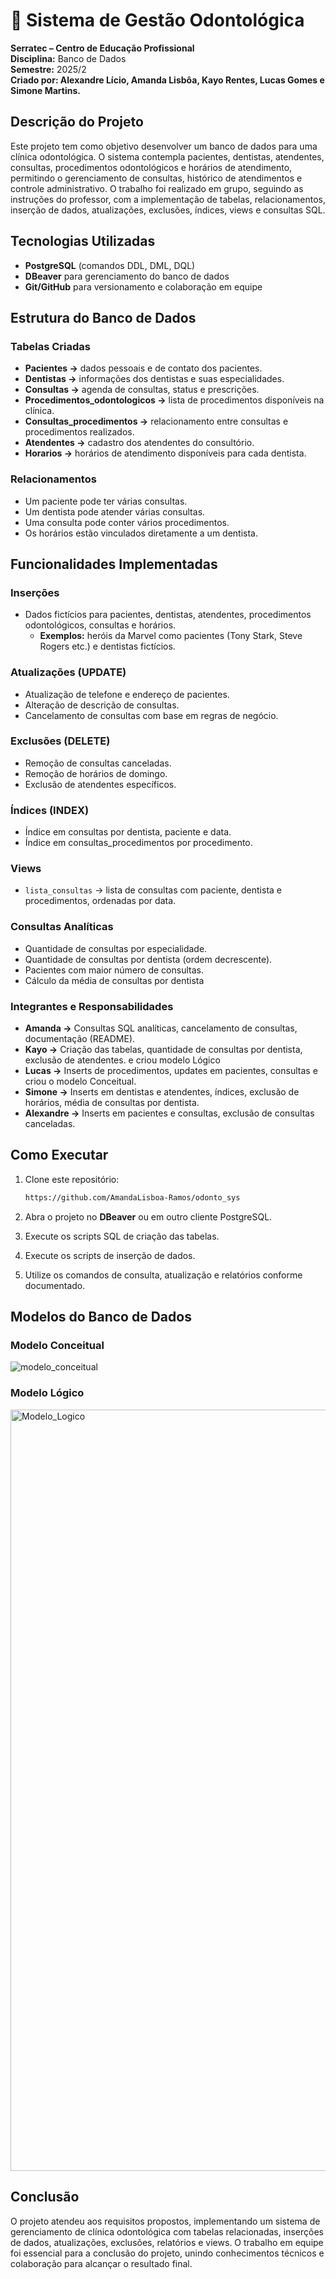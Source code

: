# 🦷 Sistema de Gestão Odontológica
**Serratec – Centro de Educação Profissional**  
**Disciplina:** Banco de Dados  
**Semestre:** 2025/2  
**Criado por: Alexandre Lício, Amanda Lisbôa, Kayo Rentes, Lucas Gomes e Simone Martins.**

## Descrição do Projeto

Este projeto tem como objetivo desenvolver um banco de dados para uma clínica odontológica.
O sistema contempla pacientes, dentistas, atendentes, consultas, procedimentos odontológicos e horários de atendimento, permitindo o gerenciamento de consultas, histórico de atendimentos e controle administrativo.
O trabalho foi realizado em grupo, seguindo as instruções do professor, com a implementação de tabelas, relacionamentos, inserção de dados, atualizações, exclusões, índices, views e consultas SQL.

## Tecnologias Utilizadas

* **PostgreSQL** (comandos DDL, DML, DQL)
* **DBeaver** para gerenciamento do banco de dados
* **Git/GitHub** para versionamento e colaboração em equipe

## Estrutura do Banco de Dados
### Tabelas Criadas
* **Pacientes →** dados pessoais e de contato dos pacientes.
* **Dentistas →** informações dos dentistas e suas especialidades.
* **Consultas →** agenda de consultas, status e prescrições.
* **Procedimentos_odontologicos →** lista de procedimentos disponíveis na clínica.
* **Consultas_procedimentos →** relacionamento entre consultas e procedimentos realizados.
* **Atendentes →** cadastro dos atendentes do consultório.
* **Horarios →** horários de atendimento disponíveis para cada dentista.

### Relacionamentos
* Um paciente pode ter várias consultas.
* Um dentista pode atender várias consultas.
* Uma consulta pode conter vários procedimentos.
* Os horários estão vinculados diretamente a um dentista.

## Funcionalidades Implementadas
### Inserções
* Dados fictícios para pacientes, dentistas, atendentes, procedimentos odontológicos, consultas e horários.
    * **Exemplos:** heróis da Marvel como pacientes (Tony Stark, Steve Rogers etc.) e dentistas fictícios.

### Atualizações (UPDATE)
* Atualização de telefone e endereço de pacientes.
* Alteração de descrição de consultas.
* Cancelamento de consultas com base em regras de negócio. 

### Exclusões (DELETE)
* Remoção de consultas canceladas.
* Remoção de horários de domingo.
* Exclusão de atendentes específicos.

### Índices (INDEX)
* Índice em consultas por dentista, paciente e data.
* Índice em consultas_procedimentos por procedimento.

### Views
* `lista_consultas` → lista de consultas com paciente, dentista e procedimentos, ordenadas por data.

### Consultas Analíticas

* Quantidade de consultas por especialidade.
* Quantidade de consultas por dentista (ordem decrescente).
* Pacientes com maior número de consultas.
* Cálculo da média de consultas por dentista

### Integrantes e Responsabilidades

* **Amanda →** Consultas SQL analíticas, cancelamento de consultas, documentação (README).
* **Kayo →** Criação das tabelas, quantidade de consultas por dentista, exclusão de atendentes. e criou  modelo Lógico
* **Lucas →** Inserts de procedimentos, updates em pacientes, consultas e criou o modelo Conceitual.
* **Simone →** Inserts em dentistas e atendentes, índices, exclusão de horários, média de consultas por dentista.
* **Alexandre →** Inserts em pacientes e consultas, exclusão de consultas canceladas.

## Como Executar

1. Clone este repositório:

   ```bash
   https://github.com/AmandaLisboa-Ramos/odonto_sys
   ```
2. Abra o projeto no **DBeaver** ou em outro cliente PostgreSQL.
3. Execute os scripts SQL de criação das tabelas.
4. Execute os scripts de inserção de dados.
5. Utilize os comandos de consulta, atualização e relatórios conforme documentado.

## Modelos do Banco de Dados

### Modelo Conceitual
![modelo_conceitual](https://github.com/user-attachments/assets/063fa283-6413-4537-8e90-899fe72bfc02)


### Modelo Lógico
<img width="1594" height="1218" alt="Modelo_Logico" src="https://github.com/user-attachments/assets/f024daad-10e3-4a2d-99c7-40f17333d1dc" />



## Conclusão

O projeto atendeu aos requisitos propostos, implementando um sistema de gerenciamento de clínica odontológica com tabelas relacionadas, inserções de dados, atualizações, exclusões, relatórios e views. O trabalho em equipe foi essencial para a conclusão do projeto, unindo conhecimentos técnicos e colaboração para alcançar o resultado final.
